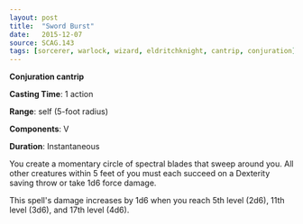 ```yaml
---
layout: post
title:  "Sword Burst"
date:   2015-12-07
source: SCAG.143
tags: [sorcerer, warlock, wizard, eldritchknight, cantrip, conjuration]
---
```


**Conjuration cantrip**

**Casting Time**: 1 action

**Range**: self (5-foot radius)

**Components**: V

**Duration**: Instantaneous

You create a momentary circle of spectral blades that sweep around you. All other creatures within 5 feet of you must each succeed on a Dexterity saving throw or take 1d6 force damage.

This spell's damage increases by 1d6 when you reach 5th level (2d6), 11th level (3d6), and 17th level (4d6).